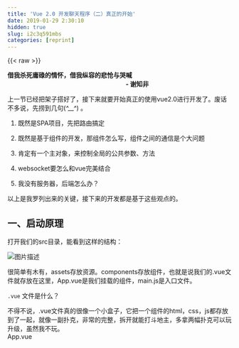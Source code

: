 ```yaml
---
title: 'Vue 2.0 开发聊天程序（二）真正的开始' 
date: 2019-01-29 2:30:10
hidden: true
slug: i2c3q591mbs
categories: [reprint]
---
```


{{< raw >}}

                    
<p><strong>借我杀死庸碌的情怀，借我纵容的悲怆与哭喊</strong><br><strong>　　　　　　　　　　　　　　　　　　　- 谢知非</strong></p>
<p>上一节已经把架子搭好了，接下来就要开始真正的使用vue2.0进行开发了。废话不多说，先捞到几句(<em>^__^</em>) 。</p>
<ol>
<li><p>既然是SPA项目，先把路由搞定</p></li>
<li><p>既然是基于组件的开发，那组件怎么写，组件之间的通信是个大问题</p></li>
<li><p>肯定有一个主对象，来控制全局的公共参数、方法</p></li>
<li><p>websocket要怎么和vue完美结合</p></li>
<li><p>我没有服务器，后端怎么办？</p></li>
</ol>
<p>以上是我罗列出来的关键，接下来的开发都是基于这些观点的。</p>
<h2 id="articleHeader0">一、启动原理</h2>
<p>打开我们的src目录，能看到这样的结构：</p>
<p><span class="img-wrap"><img data-src="/img/bVHxkC?w=192&amp;h=193" src="https://static.alili.tech/img/bVHxkC?w=192&amp;h=193" alt="图片描述" title="图片描述" style="cursor: pointer; display: inline;"></span></p>
<p>很简单有木有，assets存放资源。components存放组件，也就是说我们的.vue文件就存放在这里，App.vue是我们挂载的组件，main.js是入口文件。</p>
<p><code>.vue</code> 文件是什么？</p>
<p>不得不说，.vue文件真的很像一个小盒子，它把一个组件的html，css，js都存放到了一起，就像一副扑克，非常的完整，拆开就能打斗地主，多拿两幅扑克可以玩升级，虽然我不玩。<br>App.vue</p>
<div class="widget-codetool" style="display:none;">
      <div class="widget-codetool--inner">
      <span class="selectCode code-tool" data-toggle="tooltip" data-placement="top" title="" data-original-title="全选"></span>
      <span type="button" class="copyCode code-tool" data-toggle="tooltip" data-placement="top" data-clipboard-text="<template>
  <div id=&quot;app&quot;>
    <img src=&quot;./assets/logo.png&quot;>
    <hello></hello>
  </div>
</template>

<script>
/*js是些什么鬼，看都看不懂*/
import Hello from './components/Hello'

export default {
  name: 'app',
  components: {
    Hello
  }
}
</script>

<style>
#app {
  font-family: 'Avenir', Helvetica, Arial, sans-serif;
  -webkit-font-smoothing: antialiased;
  -moz-osx-font-smoothing: grayscale;
  text-align: center;
  color: #2c3e50;
  margin-top: 60px;
}
</style>" title="" data-original-title="复制"></span>
      <span type="button" class="saveToNote code-tool" data-toggle="tooltip" data-placement="top" title="" data-original-title="放进笔记"></span>
      </div>
      </div><pre class="hljs xml"><code><span class="hljs-tag">&lt;<span class="hljs-name">template</span>&gt;</span>
  <span class="hljs-tag">&lt;<span class="hljs-name">div</span> <span class="hljs-attr">id</span>=<span class="hljs-string">"app"</span>&gt;</span>
    <span class="hljs-tag">&lt;<span class="hljs-name">img</span> <span class="hljs-attr">src</span>=<span class="hljs-string">"./assets/logo.png"</span>&gt;</span>
    <span class="hljs-tag">&lt;<span class="hljs-name">hello</span>&gt;</span><span class="hljs-tag">&lt;/<span class="hljs-name">hello</span>&gt;</span>
  <span class="hljs-tag">&lt;/<span class="hljs-name">div</span>&gt;</span>
<span class="hljs-tag">&lt;/<span class="hljs-name">template</span>&gt;</span>

<span class="hljs-tag">&lt;<span class="hljs-name">script</span>&gt;</span><span class="javascript">
<span class="hljs-comment">/*js是些什么鬼，看都看不懂*/</span>
<span class="hljs-keyword">import</span> Hello <span class="hljs-keyword">from</span> <span class="hljs-string">'./components/Hello'</span>

<span class="hljs-keyword">export</span> <span class="hljs-keyword">default</span> {
  <span class="hljs-attr">name</span>: <span class="hljs-string">'app'</span>,
  <span class="hljs-attr">components</span>: {
    Hello
  }
}
</span><span class="hljs-tag">&lt;/<span class="hljs-name">script</span>&gt;</span>

<span class="hljs-tag">&lt;<span class="hljs-name">style</span>&gt;</span><span class="css">
<span class="hljs-selector-id">#app</span> {
  <span class="hljs-attribute">font-family</span>: <span class="hljs-string">'Avenir'</span>, Helvetica, Arial, sans-serif;
  <span class="hljs-attribute">-webkit-font-smoothing</span>: antialiased;
  <span class="hljs-attribute">-moz-osx-font-smoothing</span>: grayscale;
  <span class="hljs-attribute">text-align</span>: center;
  <span class="hljs-attribute">color</span>: <span class="hljs-number">#2c3e50</span>;
  <span class="hljs-attribute">margin-top</span>: <span class="hljs-number">60px</span>;
}
</span><span class="hljs-tag">&lt;/<span class="hljs-name">style</span>&gt;</span></code></pre>
<p>除了js部分比较陌生，其他的都是old friend了。</p>
<h3 id="articleHeader1">先从入口文件说起....</h3>
<p>太简单了把，整个入口文件，引入了vue(这里是node_modules中的vue模块，也就是vue框架)，还有App(也就是App.vue)。new 了一个 Vue并传入了一个对象。</p>
<div class="widget-codetool" style="display:none;">
      <div class="widget-codetool--inner">
      <span class="selectCode code-tool" data-toggle="tooltip" data-placement="top" title="" data-original-title="全选"></span>
      <span type="button" class="copyCode code-tool" data-toggle="tooltip" data-placement="top" data-clipboard-text="// The Vue build version to load with the `import` command
// (runtime-only or standalone) has been set in webpack.base.conf with an alias.
import Vue from 'vue'  // 没有加路径，会默认去node_modules找
import App from './App' // 没有加后缀会根据对应的名称匹配

/* eslint-disable no-new */
new Vue({
  el: '#app', // 挂载到id=app的element上 提供一个在页面上已存在的 DOM 元素作为 Vue 实例的挂载目标。可以是 CSS 选择器，也可以是一个 HTMLElement 实例
  template: '<App/>', // 一个字符串模板作为 Vue 实例的标识使用。模板将会 替换 挂载的元素。挂载元素的内容都将被忽略，除非模板的内容有分发 slot。
  components: { App } // 包含 Vue 实例可用组件的哈希表，这里只有一个App组件，也就是指App.vue
})" title="" data-original-title="复制"></span>
      <span type="button" class="saveToNote code-tool" data-toggle="tooltip" data-placement="top" title="" data-original-title="放进笔记"></span>
      </div>
      </div><pre class="hljs sql"><code>// The Vue build version to <span class="hljs-keyword">load</span> <span class="hljs-keyword">with</span> the <span class="hljs-string">`import`</span> command
// (runtime-<span class="hljs-keyword">only</span> <span class="hljs-keyword">or</span> <span class="hljs-keyword">standalone</span>) has been <span class="hljs-keyword">set</span> <span class="hljs-keyword">in</span> webpack.base.conf <span class="hljs-keyword">with</span> an alias.
<span class="hljs-keyword">import</span> Vue <span class="hljs-keyword">from</span> <span class="hljs-string">'vue'</span>  // 没有加路径，会默认去node_modules找
<span class="hljs-keyword">import</span> App <span class="hljs-keyword">from</span> <span class="hljs-string">'./App'</span> // 没有加后缀会根据对应的名称匹配

<span class="hljs-comment">/* eslint-disable no-new */</span>
<span class="hljs-keyword">new</span> Vue({
  el: <span class="hljs-string">'#app'</span>, // 挂载到<span class="hljs-keyword">id</span>=app的<span class="hljs-keyword">element</span>上 提供一个在页面上已存在的 DOM 元素作为 Vue 实例的挂载目标。可以是 CSS 选择器，也可以是一个 HTMLElement 实例
  <span class="hljs-keyword">template</span>: <span class="hljs-string">'&lt;App/&gt;'</span>, // 一个字符串模板作为 Vue 实例的标识使用。模板将会 替换 挂载的元素。挂载元素的内容都将被忽略，除非模板的内容有分发 slot。
  components: { App } // 包含 Vue 实例可用组件的哈希表，这里只有一个App组件，也就是指App.vue
})</code></pre>
<p>上面的注释其实都是从vue官网扒下来的...<a href="http://cn.vuejs.org/" rel="nofollow noreferrer" target="_blank">http://cn.vuejs.org/</a><br>关于更详细的vue教程，请以官网为准。</p>
<p>根据上面的内容，我们很容易就能得出这样的启动原理：<strong>根据引入的vue模块和APP.vue,创建一个挂载到id为app的元素上面的对象，并配置了tempate和components属性。然后根据配置对document进行渲染。</strong></p>
<p>原理看似很简单，但是vue做了大量的工作。</p>
<h2 id="articleHeader2">二、组件的使用</h2>
<p>还是看我们的App.vue</p>
<div class="widget-codetool" style="display:none;">
      <div class="widget-codetool--inner">
      <span class="selectCode code-tool" data-toggle="tooltip" data-placement="top" title="" data-original-title="全选"></span>
      <span type="button" class="copyCode code-tool" data-toggle="tooltip" data-placement="top" data-clipboard-text="<template>
  <div id=&quot;app&quot;>
    <img src=&quot;./assets/logo.png&quot;>
    <hello></hello> // 类似angular中的自定义指令
  </div>
</template>

<script>
import Hello from './components/Hello' // 引入了Hello.vue

export default {
  name: 'app', // 给组件指定名字
  components: { // 包含 Vue 实例可用组件的哈希表 和main.js中的用法一样
    Hello // 将导入的hello组件赋给对象，这样在渲染dom的时候遇到<hello>就将Hello.vue中的tamplate替换
  }
}
</script>

<style>
#app {
  font-family: 'Avenir', Helvetica, Arial, sans-serif;
  -webkit-font-smoothing: antialiased;
  -moz-osx-font-smoothing: grayscale;
  text-align: center;
  color: #2c3e50;
  margin-top: 60px;
}
</style>
" title="" data-original-title="复制"></span>
      <span type="button" class="saveToNote code-tool" data-toggle="tooltip" data-placement="top" title="" data-original-title="放进笔记"></span>
      </div>
      </div><pre class="hljs xml"><code><span class="hljs-tag">&lt;<span class="hljs-name">template</span>&gt;</span>
  <span class="hljs-tag">&lt;<span class="hljs-name">div</span> <span class="hljs-attr">id</span>=<span class="hljs-string">"app"</span>&gt;</span>
    <span class="hljs-tag">&lt;<span class="hljs-name">img</span> <span class="hljs-attr">src</span>=<span class="hljs-string">"./assets/logo.png"</span>&gt;</span>
    <span class="hljs-tag">&lt;<span class="hljs-name">hello</span>&gt;</span><span class="hljs-tag">&lt;/<span class="hljs-name">hello</span>&gt;</span> // 类似angular中的自定义指令
  <span class="hljs-tag">&lt;/<span class="hljs-name">div</span>&gt;</span>
<span class="hljs-tag">&lt;/<span class="hljs-name">template</span>&gt;</span>

<span class="hljs-tag">&lt;<span class="hljs-name">script</span>&gt;</span><span class="javascript">
<span class="hljs-keyword">import</span> Hello <span class="hljs-keyword">from</span> <span class="hljs-string">'./components/Hello'</span> <span class="hljs-comment">// 引入了Hello.vue</span>

<span class="hljs-keyword">export</span> <span class="hljs-keyword">default</span> {
  <span class="hljs-attr">name</span>: <span class="hljs-string">'app'</span>, <span class="hljs-comment">// 给组件指定名字</span>
  components: { <span class="hljs-comment">// 包含 Vue 实例可用组件的哈希表 和main.js中的用法一样</span>
    Hello <span class="hljs-comment">// 将导入的hello组件赋给对象，这样在渲染dom的时候遇到&lt;hello&gt;就将Hello.vue中的tamplate替换</span>
  }
}
</span><span class="hljs-tag">&lt;/<span class="hljs-name">script</span>&gt;</span>

<span class="hljs-tag">&lt;<span class="hljs-name">style</span>&gt;</span><span class="css">
<span class="hljs-selector-id">#app</span> {
  <span class="hljs-attribute">font-family</span>: <span class="hljs-string">'Avenir'</span>, Helvetica, Arial, sans-serif;
  <span class="hljs-attribute">-webkit-font-smoothing</span>: antialiased;
  <span class="hljs-attribute">-moz-osx-font-smoothing</span>: grayscale;
  <span class="hljs-attribute">text-align</span>: center;
  <span class="hljs-attribute">color</span>: <span class="hljs-number">#2c3e50</span>;
  <span class="hljs-attribute">margin-top</span>: <span class="hljs-number">60px</span>;
}
</span><span class="hljs-tag">&lt;/<span class="hljs-name">style</span>&gt;</span>
</code></pre>
<p><strong>export default</strong> ？</p>
<p><span class="img-wrap"><img data-src="/img/bVHxI9?w=440&amp;h=388" src="https://static.alili.tech/img/bVHxI9?w=440&amp;h=388" alt="图片描述" title="图片描述" style="cursor: pointer;"></span></p>
<p>这是ES6的语法，使用关键字default，可将对象标注为default对象导出。default关键字在每一个模块中只能使用一次。它既可以用于内联导出，也可以用于一组对象导出声明中。也就是将default后面跟着的对象当作default对象导出。</p>
<p>default导出的对象(可以看作是组件对象)属性有很多，官网上都有非常详细的解释。<a href="http://cn.vuejs.org/v2/api/#components" rel="nofollow noreferrer" target="_blank">http://cn.vuejs.org/v2/api/#c...</a></p>
<p>根据main.js和App.js可以得到这样的一个层级关系：</p>
<div class="widget-codetool" style="display:none;">
      <div class="widget-codetool--inner">
      <span class="selectCode code-tool" data-toggle="tooltip" data-placement="top" title="" data-original-title="全选"></span>
      <span type="button" class="copyCode code-tool" data-toggle="tooltip" data-placement="top" data-clipboard-text="    Vue.comenonts ==> { App } ===> App.conenonts ==> { Hello }" title="" data-original-title="复制"></span>
      <span type="button" class="saveToNote code-tool" data-toggle="tooltip" data-placement="top" title="" data-original-title="放进笔记"></span>
      </div>
      </div><pre class="hljs stylus"><code style="word-break: break-word; white-space: initial;">    Vue<span class="hljs-selector-class">.comenonts</span> ==&gt; { App } ===&gt; App<span class="hljs-selector-class">.conenonts</span> ==&gt; { Hello }</code></pre>
<p>看上去貌似就是定义了组件的包含关系呢。这样的话不是很简单？写一个组件测试下：</p>
<p>Test.vue</p>
<div class="widget-codetool" style="display:none;">
      <div class="widget-codetool--inner">
      <span class="selectCode code-tool" data-toggle="tooltip" data-placement="top" title="" data-original-title="全选"></span>
      <span type="button" class="copyCode code-tool" data-toggle="tooltip" data-placement="top" data-clipboard-text="<template>
 <!--最外层只能有一个标签 -->
  <div class=&quot;test&quot;>
   <p>我是全英雄联盟最骚的骚猪</p>
   <p></p> 
  </div>
  <!-- <div>加了我会报错</div> -->
</template>

<script>
export default {
  name: 'test'
}
</script>

<!-- Add &quot;scoped&quot; attribute to limit CSS to this component only -->
<style scoped>
p {
  color: red;
}
</style>
" title="" data-original-title="复制"></span>
      <span type="button" class="saveToNote code-tool" data-toggle="tooltip" data-placement="top" title="" data-original-title="放进笔记"></span>
      </div>
      </div><pre class="hljs xml"><code><span class="hljs-tag">&lt;<span class="hljs-name">template</span>&gt;</span>
 <span class="hljs-comment">&lt;!--最外层只能有一个标签 --&gt;</span>
  <span class="hljs-tag">&lt;<span class="hljs-name">div</span> <span class="hljs-attr">class</span>=<span class="hljs-string">"test"</span>&gt;</span>
   <span class="hljs-tag">&lt;<span class="hljs-name">p</span>&gt;</span>我是全英雄联盟最骚的骚猪<span class="hljs-tag">&lt;/<span class="hljs-name">p</span>&gt;</span>
   <span class="hljs-tag">&lt;<span class="hljs-name">p</span>&gt;</span><span class="hljs-tag">&lt;/<span class="hljs-name">p</span>&gt;</span> 
  <span class="hljs-tag">&lt;/<span class="hljs-name">div</span>&gt;</span>
  <span class="hljs-comment">&lt;!-- &lt;div&gt;加了我会报错&lt;/div&gt; --&gt;</span>
<span class="hljs-tag">&lt;/<span class="hljs-name">template</span>&gt;</span>

<span class="hljs-tag">&lt;<span class="hljs-name">script</span>&gt;</span><span class="javascript">
<span class="hljs-keyword">export</span> <span class="hljs-keyword">default</span> {
  <span class="hljs-attr">name</span>: <span class="hljs-string">'test'</span>
}
</span><span class="hljs-tag">&lt;/<span class="hljs-name">script</span>&gt;</span>

<span class="hljs-comment">&lt;!-- Add "scoped" attribute to limit CSS to this component only --&gt;</span>
<span class="hljs-tag">&lt;<span class="hljs-name">style</span> <span class="hljs-attr">scoped</span>&gt;</span><span class="css">
<span class="hljs-selector-tag">p</span> {
  <span class="hljs-attribute">color</span>: red;
}
</span><span class="hljs-tag">&lt;/<span class="hljs-name">style</span>&gt;</span>
</code></pre>
<p>然后在App.vue中引用</p>
<div class="widget-codetool" style="display:none;">
      <div class="widget-codetool--inner">
      <span class="selectCode code-tool" data-toggle="tooltip" data-placement="top" title="" data-original-title="全选"></span>
      <span type="button" class="copyCode code-tool" data-toggle="tooltip" data-placement="top" data-clipboard-text="<template>
  <div id=&quot;app&quot;>
    <img src=&quot;./assets/logo.png&quot;>
    <hello></hello>
<!-- 这里加上对应的标签  注意名字不能和html原有的标签重复 -->
    <test></test>
  </div>
</template>

<script>
import Hello from './components/Hello'
import Test from './components/Test'  // 这里引入Test组件

export default {
  name: 'app',
  components: {
    Hello,
    Test // 在components中添加Test
  }
}
</script>

<style>
#app {
  font-family: 'Avenir', Helvetica, Arial, sans-serif;
  -webkit-font-smoothing: antialiased;
  -moz-osx-font-smoothing: grayscale;
  text-align: center;
  color: #2c3e50;
  margin-top: 60px;
}
</style>
" title="" data-original-title="复制"></span>
      <span type="button" class="saveToNote code-tool" data-toggle="tooltip" data-placement="top" title="" data-original-title="放进笔记"></span>
      </div>
      </div><pre class="hljs xml"><code><span class="hljs-tag">&lt;<span class="hljs-name">template</span>&gt;</span>
  <span class="hljs-tag">&lt;<span class="hljs-name">div</span> <span class="hljs-attr">id</span>=<span class="hljs-string">"app"</span>&gt;</span>
    <span class="hljs-tag">&lt;<span class="hljs-name">img</span> <span class="hljs-attr">src</span>=<span class="hljs-string">"./assets/logo.png"</span>&gt;</span>
    <span class="hljs-tag">&lt;<span class="hljs-name">hello</span>&gt;</span><span class="hljs-tag">&lt;/<span class="hljs-name">hello</span>&gt;</span>
<span class="hljs-comment">&lt;!-- 这里加上对应的标签  注意名字不能和html原有的标签重复 --&gt;</span>
    <span class="hljs-tag">&lt;<span class="hljs-name">test</span>&gt;</span><span class="hljs-tag">&lt;/<span class="hljs-name">test</span>&gt;</span>
  <span class="hljs-tag">&lt;/<span class="hljs-name">div</span>&gt;</span>
<span class="hljs-tag">&lt;/<span class="hljs-name">template</span>&gt;</span>

<span class="hljs-tag">&lt;<span class="hljs-name">script</span>&gt;</span><span class="javascript">
<span class="hljs-keyword">import</span> Hello <span class="hljs-keyword">from</span> <span class="hljs-string">'./components/Hello'</span>
<span class="hljs-keyword">import</span> Test <span class="hljs-keyword">from</span> <span class="hljs-string">'./components/Test'</span>  <span class="hljs-comment">// 这里引入Test组件</span>

<span class="hljs-keyword">export</span> <span class="hljs-keyword">default</span> {
  <span class="hljs-attr">name</span>: <span class="hljs-string">'app'</span>,
  <span class="hljs-attr">components</span>: {
    Hello,
    Test <span class="hljs-comment">// 在components中添加Test</span>
  }
}
</span><span class="hljs-tag">&lt;/<span class="hljs-name">script</span>&gt;</span>

<span class="hljs-tag">&lt;<span class="hljs-name">style</span>&gt;</span><span class="css">
<span class="hljs-selector-id">#app</span> {
  <span class="hljs-attribute">font-family</span>: <span class="hljs-string">'Avenir'</span>, Helvetica, Arial, sans-serif;
  <span class="hljs-attribute">-webkit-font-smoothing</span>: antialiased;
  <span class="hljs-attribute">-moz-osx-font-smoothing</span>: grayscale;
  <span class="hljs-attribute">text-align</span>: center;
  <span class="hljs-attribute">color</span>: <span class="hljs-number">#2c3e50</span>;
  <span class="hljs-attribute">margin-top</span>: <span class="hljs-number">60px</span>;
}
</span><span class="hljs-tag">&lt;/<span class="hljs-name">style</span>&gt;</span>
</code></pre>
<p>然后在浏览器打开：</p>
<p><span class="img-wrap"><img data-src="/img/bVHydF?w=607&amp;h=714" src="https://static.alili.tech/img/bVHydF?w=607&amp;h=714" alt="图片描述" title="图片描述" style="cursor: pointer; display: inline;"></span></p>
<p>红色的字就是我们的<strong>Test.vue</strong>组件的内容了。</p>
<h2 id="articleHeader3">三、增加路由</h2>
<p>需要在页面显示一个组件，像上面那样添加上去就好了，那想切换组件的显示呢？当然是用路由了。vue提供了一个vue-router的插件，用来实现路由之间的转换。关于这个插件的文档在这里：<a href="http://router.vuejs.org/zh-cn/" rel="nofollow noreferrer" target="_blank">http://router.vuejs.org/zh-cn/</a></p>
<p>首先，先增加我们的路由插件。在根目录下安装：</p>
<div class="widget-codetool" style="display:none;">
      <div class="widget-codetool--inner">
      <span class="selectCode code-tool" data-toggle="tooltip" data-placement="top" title="" data-original-title="全选"></span>
      <span type="button" class="copyCode code-tool" data-toggle="tooltip" data-placement="top" data-clipboard-text="npm install vue-router --save" title="" data-original-title="复制"></span>
      <span type="button" class="saveToNote code-tool" data-toggle="tooltip" data-placement="top" title="" data-original-title="放进笔记"></span>
      </div>
      </div><pre class="hljs sql"><code style="word-break: break-word; white-space: initial;">npm <span class="hljs-keyword">install</span> vue-router <span class="hljs-comment">--save</span></code></pre>
<p>--save代表将在你的package.json中添加对应的依赖。<br>安装成功会看到如下信息：</p>
<div class="widget-codetool" style="display:none;">
      <div class="widget-codetool--inner">
      <span class="selectCode code-tool" data-toggle="tooltip" data-placement="top" title="" data-original-title="全选"></span>
      <span type="button" class="copyCode code-tool" data-toggle="tooltip" data-placement="top" data-clipboard-text="C:\Users\59227\Desktop\x-chat>npm install vue-router --save
x-chat@1.0.0 C:\Users\59227\Desktop\x-chat
`-- vue-router@2.1.1

npm WARN optional Skipping failed optional dependency /chokidar/fsevents:
npm WARN notsup Not compatible with your operating system or architecture: fsevents@1.0.15" title="" data-original-title="复制"></span>
      <span type="button" class="saveToNote code-tool" data-toggle="tooltip" data-placement="top" title="" data-original-title="放进笔记"></span>
      </div>
      </div><pre class="hljs less"><code><span class="hljs-attribute">C</span>:\Users\<span class="hljs-number">59227</span>\Desktop\x-chat&gt;npm install vue-router --save
x-chat<span class="hljs-variable">@1</span>.<span class="hljs-number">0.0</span> <span class="hljs-attribute">C</span>:\Users\<span class="hljs-number">59227</span>\Desktop\x-chat
`-- vue-router<span class="hljs-variable">@2</span>.<span class="hljs-number">1.1</span>

npm WARN optional Skipping failed optional dependency /chokidar/<span class="hljs-attribute">fsevents</span>:
npm WARN notsup Not compatible with your operating system or <span class="hljs-attribute">architecture</span>: fsevents<span class="hljs-variable">@1</span>.<span class="hljs-number">0.15</span></code></pre>
<p>然后在入口文件main.js中引用:</p>
<p>官网上的例子：</p>
<div class="widget-codetool" style="display:none;">
      <div class="widget-codetool--inner">
      <span class="selectCode code-tool" data-toggle="tooltip" data-placement="top" title="" data-original-title="全选"></span>
      <span type="button" class="copyCode code-tool" data-toggle="tooltip" data-placement="top" data-clipboard-text="// 0. 如果使用模块化机制编程，導入Vue和VueRouter，要调用 Vue.use(VueRouter)

// 1. 定义（路由）组件。
// 可以从其他文件 import 进来
const Foo = { template: '<div>foo</div>' }
const Bar = { template: '<div>bar</div>' }

// 2. 定义路由
// 每个路由应该映射一个组件。 其中&quot;component&quot; 可以是
// 通过 Vue.extend() 创建的组件构造器，
// 或者，只是一个组件配置对象。
// 我们晚点再讨论嵌套路由。
const routes = [
  { path: '/foo', component: Foo },
  { path: '/bar', component: Bar }
]

// 3. 创建 router 实例，然后传 `routes` 配置
// 你还可以传别的配置参数, 不过先这么简单着吧。
const router = new VueRouter({
  routes // （缩写）相当于 routes: routes
})

// 4. 创建和挂载根实例。
// 记得要通过 router 配置参数注入路由，
// 从而让整个应用都有路由功能
const app = new Vue({
  router
}).$mount('#app')

// 现在，应用已经启动了！" title="" data-original-title="复制"></span>
      <span type="button" class="saveToNote code-tool" data-toggle="tooltip" data-placement="top" title="" data-original-title="放进笔记"></span>
      </div>
      </div><pre class="hljs arduino"><code><span class="hljs-comment">// 0. 如果使用模块化机制编程，導入Vue和VueRouter，要调用 Vue.use(VueRouter)</span>

<span class="hljs-comment">// 1. 定义（路由）组件。</span>
<span class="hljs-comment">// 可以从其他文件 import 进来</span>
<span class="hljs-keyword">const</span> Foo = { <span class="hljs-keyword">template</span>: <span class="hljs-string">'&lt;div&gt;foo&lt;/div&gt;'</span> }
<span class="hljs-keyword">const</span> Bar = { <span class="hljs-keyword">template</span>: <span class="hljs-string">'&lt;div&gt;bar&lt;/div&gt;'</span> }

<span class="hljs-comment">// 2. 定义路由</span>
<span class="hljs-comment">// 每个路由应该映射一个组件。 其中"component" 可以是</span>
<span class="hljs-comment">// 通过 Vue.extend() 创建的组件构造器，</span>
<span class="hljs-comment">// 或者，只是一个组件配置对象。</span>
<span class="hljs-comment">// 我们晚点再讨论嵌套路由。</span>
<span class="hljs-keyword">const</span> routes = [
  { path: <span class="hljs-string">'/foo'</span>, component: Foo },
  { path: <span class="hljs-string">'/bar'</span>, component: Bar }
]

<span class="hljs-comment">// 3. 创建 router 实例，然后传 `routes` 配置</span>
<span class="hljs-comment">// 你还可以传别的配置参数, 不过先这么简单着吧。</span>
<span class="hljs-keyword">const</span> router = <span class="hljs-keyword">new</span> VueRouter({
  routes <span class="hljs-comment">// （缩写）相当于 routes: routes</span>
})

<span class="hljs-comment">// 4. 创建和挂载根实例。</span>
<span class="hljs-comment">// 记得要通过 router 配置参数注入路由，</span>
<span class="hljs-comment">// 从而让整个应用都有路由功能</span>
<span class="hljs-keyword">const</span> app = <span class="hljs-keyword">new</span> Vue({
  router
}).$mount(<span class="hljs-string">'#app'</span>)

<span class="hljs-comment">// 现在，应用已经启动了！</span></code></pre>
<p>我自己写的main.js</p>
<div class="widget-codetool" style="display:none;">
      <div class="widget-codetool--inner">
      <span class="selectCode code-tool" data-toggle="tooltip" data-placement="top" title="" data-original-title="全选"></span>
      <span type="button" class="copyCode code-tool" data-toggle="tooltip" data-placement="top" data-clipboard-text="import Vue from 'vue'
import App from './App'
import Apart from  './components/Apart' // 新创建的组件
import Bpart from  './components/Bpart' // 新创建的组件
import VueRouter from 'vue-router' // 引入vue-router模块

Vue.use(VueRouter) // 安装 Vue.js 插件
/* 创建一个组件 并指定组件的template属性，类似穿件一个 const为ES6语法，标识声明一个不可改变的变量 */
const Error = {template: '<p style=&quot;color: red&quot;>is Error!!</p>'}

const routes = [  //创建一个路由数组
    {
        path: '/',
        component: Apart //将组件Apart作为路由‘/’下显示的组件
    },
    {
        path: '/bb',
        component: Bpart 
    },
    {
        path: '*', // ‘*’代表在上面的路由中查找不到就默认显示‘*’路由的内容，必须放在最后，不然在‘*’之后的路由都不起作用
        component: Error
    }
]

const router = new VueRouter({ routes }) //创建一个router对象
/* eslint-disable no-new */
new Vue({
  el: '#app',
  router, // 将router对象传给vue，这样就可以通过this.$router获取到router对象了
  template: '<App/>', 
  components: { App }
})
" title="" data-original-title="复制"></span>
      <span type="button" class="saveToNote code-tool" data-toggle="tooltip" data-placement="top" title="" data-original-title="放进笔记"></span>
      </div>
      </div><pre class="hljs javascript"><code><span class="hljs-keyword">import</span> Vue <span class="hljs-keyword">from</span> <span class="hljs-string">'vue'</span>
<span class="hljs-keyword">import</span> App <span class="hljs-keyword">from</span> <span class="hljs-string">'./App'</span>
<span class="hljs-keyword">import</span> Apart <span class="hljs-keyword">from</span>  <span class="hljs-string">'./components/Apart'</span> <span class="hljs-comment">// 新创建的组件</span>
<span class="hljs-keyword">import</span> Bpart <span class="hljs-keyword">from</span>  <span class="hljs-string">'./components/Bpart'</span> <span class="hljs-comment">// 新创建的组件</span>
<span class="hljs-keyword">import</span> VueRouter <span class="hljs-keyword">from</span> <span class="hljs-string">'vue-router'</span> <span class="hljs-comment">// 引入vue-router模块</span>

Vue.use(VueRouter) <span class="hljs-comment">// 安装 Vue.js 插件</span>
<span class="hljs-comment">/* 创建一个组件 并指定组件的template属性，类似穿件一个 const为ES6语法，标识声明一个不可改变的变量 */</span>
<span class="hljs-keyword">const</span> <span class="hljs-built_in">Error</span> = {<span class="hljs-attr">template</span>: <span class="hljs-string">'&lt;p style="color: red"&gt;is Error!!&lt;/p&gt;'</span>}

<span class="hljs-keyword">const</span> routes = [  <span class="hljs-comment">//创建一个路由数组</span>
    {
        <span class="hljs-attr">path</span>: <span class="hljs-string">'/'</span>,
        <span class="hljs-attr">component</span>: Apart <span class="hljs-comment">//将组件Apart作为路由‘/’下显示的组件</span>
    },
    {
        <span class="hljs-attr">path</span>: <span class="hljs-string">'/bb'</span>,
        <span class="hljs-attr">component</span>: Bpart 
    },
    {
        <span class="hljs-attr">path</span>: <span class="hljs-string">'*'</span>, <span class="hljs-comment">// ‘*’代表在上面的路由中查找不到就默认显示‘*’路由的内容，必须放在最后，不然在‘*’之后的路由都不起作用</span>
        component: <span class="hljs-built_in">Error</span>
    }
]

<span class="hljs-keyword">const</span> router = <span class="hljs-keyword">new</span> VueRouter({ routes }) <span class="hljs-comment">//创建一个router对象</span>
<span class="hljs-comment">/* eslint-disable no-new */</span>
<span class="hljs-keyword">new</span> Vue({
  <span class="hljs-attr">el</span>: <span class="hljs-string">'#app'</span>,
  router, <span class="hljs-comment">// 将router对象传给vue，这样就可以通过this.$router获取到router对象了</span>
  template: <span class="hljs-string">'&lt;App/&gt;'</span>, 
  <span class="hljs-attr">components</span>: { App }
})
</code></pre>
<p>新建的组件：</p>
<p>Apart.vue</p>
<div class="widget-codetool" style="display:none;">
      <div class="widget-codetool--inner">
      <span class="selectCode code-tool" data-toggle="tooltip" data-placement="top" title="" data-original-title="全选"></span>
      <span type="button" class="copyCode code-tool" data-toggle="tooltip" data-placement="top" data-clipboard-text="<template>
    <div>
        <p>我是Apart</p>
        <!-- 类似anguar的ng-click，用于绑定事件监听 -->
        <a v-on:click=&quot;goPage&quot;>点我切换</a>
    </div>
</template>

<script>
export default {
  name: 'test',
  methods: { // methods参数用来声明组件下的方法
      goPage: function () {
/*push方法会向 history 栈添加一个新的记录，所以，当用户点击浏览器后退按钮时，则回到之前的 URL。*/
          this.$router.push('/bb')
      }
  }
}
</script>

<!-- Add &quot;scoped&quot; attribute to limit CSS to this component only -->
<style scoped>
p {
  color: red;
}
div {
    width: 100%;
    height: 100px;
    background-color: green;
}
</style>
" title="" data-original-title="复制"></span>
      <span type="button" class="saveToNote code-tool" data-toggle="tooltip" data-placement="top" title="" data-original-title="放进笔记"></span>
      </div>
      </div><pre class="hljs xml"><code><span class="hljs-tag">&lt;<span class="hljs-name">template</span>&gt;</span>
    <span class="hljs-tag">&lt;<span class="hljs-name">div</span>&gt;</span>
        <span class="hljs-tag">&lt;<span class="hljs-name">p</span>&gt;</span>我是Apart<span class="hljs-tag">&lt;/<span class="hljs-name">p</span>&gt;</span>
        <span class="hljs-comment">&lt;!-- 类似anguar的ng-click，用于绑定事件监听 --&gt;</span>
        <span class="hljs-tag">&lt;<span class="hljs-name">a</span> <span class="hljs-attr">v-on:click</span>=<span class="hljs-string">"goPage"</span>&gt;</span>点我切换<span class="hljs-tag">&lt;/<span class="hljs-name">a</span>&gt;</span>
    <span class="hljs-tag">&lt;/<span class="hljs-name">div</span>&gt;</span>
<span class="hljs-tag">&lt;/<span class="hljs-name">template</span>&gt;</span>

<span class="hljs-tag">&lt;<span class="hljs-name">script</span>&gt;</span><span class="javascript">
<span class="hljs-keyword">export</span> <span class="hljs-keyword">default</span> {
  <span class="hljs-attr">name</span>: <span class="hljs-string">'test'</span>,
  <span class="hljs-attr">methods</span>: { <span class="hljs-comment">// methods参数用来声明组件下的方法</span>
      goPage: <span class="hljs-function"><span class="hljs-keyword">function</span> (<span class="hljs-params"></span>) </span>{
<span class="hljs-comment">/*push方法会向 history 栈添加一个新的记录，所以，当用户点击浏览器后退按钮时，则回到之前的 URL。*/</span>
          <span class="hljs-keyword">this</span>.$router.push(<span class="hljs-string">'/bb'</span>)
      }
  }
}
</span><span class="hljs-tag">&lt;/<span class="hljs-name">script</span>&gt;</span>

<span class="hljs-comment">&lt;!-- Add "scoped" attribute to limit CSS to this component only --&gt;</span>
<span class="hljs-tag">&lt;<span class="hljs-name">style</span> <span class="hljs-attr">scoped</span>&gt;</span><span class="css">
<span class="hljs-selector-tag">p</span> {
  <span class="hljs-attribute">color</span>: red;
}
<span class="hljs-selector-tag">div</span> {
    <span class="hljs-attribute">width</span>: <span class="hljs-number">100%</span>;
    <span class="hljs-attribute">height</span>: <span class="hljs-number">100px</span>;
    <span class="hljs-attribute">background-color</span>: green;
}
</span><span class="hljs-tag">&lt;/<span class="hljs-name">style</span>&gt;</span>
</code></pre>
<p>Bpart.vue：</p>
<div class="widget-codetool" style="display:none;">
      <div class="widget-codetool--inner">
      <span class="selectCode code-tool" data-toggle="tooltip" data-placement="top" title="" data-original-title="全选"></span>
      <span type="button" class="copyCode code-tool" data-toggle="tooltip" data-placement="top" data-clipboard-text="<template>
    <div>
        <p>我是Bpart</p>
        <a v-on:click=&quot;goPage&quot;>点我切换</a>
    </div>
</template>

<script>
export default {
  name: 'test',
  methods: {
      goPage: function () {
          this.$router.push('/')
      }
  }
}
</script>

<!-- Add &quot;scoped&quot; attribute to limit CSS to this component only -->
<style scoped>
p {
  color: red;
}
div {
    width: 100%;
    height: 100px;
    background-color: yellow;
}
</style>
" title="" data-original-title="复制"></span>
      <span type="button" class="saveToNote code-tool" data-toggle="tooltip" data-placement="top" title="" data-original-title="放进笔记"></span>
      </div>
      </div><pre class="hljs xml"><code><span class="hljs-tag">&lt;<span class="hljs-name">template</span>&gt;</span>
    <span class="hljs-tag">&lt;<span class="hljs-name">div</span>&gt;</span>
        <span class="hljs-tag">&lt;<span class="hljs-name">p</span>&gt;</span>我是Bpart<span class="hljs-tag">&lt;/<span class="hljs-name">p</span>&gt;</span>
        <span class="hljs-tag">&lt;<span class="hljs-name">a</span> <span class="hljs-attr">v-on:click</span>=<span class="hljs-string">"goPage"</span>&gt;</span>点我切换<span class="hljs-tag">&lt;/<span class="hljs-name">a</span>&gt;</span>
    <span class="hljs-tag">&lt;/<span class="hljs-name">div</span>&gt;</span>
<span class="hljs-tag">&lt;/<span class="hljs-name">template</span>&gt;</span>

<span class="hljs-tag">&lt;<span class="hljs-name">script</span>&gt;</span><span class="javascript">
<span class="hljs-keyword">export</span> <span class="hljs-keyword">default</span> {
  <span class="hljs-attr">name</span>: <span class="hljs-string">'test'</span>,
  <span class="hljs-attr">methods</span>: {
      <span class="hljs-attr">goPage</span>: <span class="hljs-function"><span class="hljs-keyword">function</span> (<span class="hljs-params"></span>) </span>{
          <span class="hljs-keyword">this</span>.$router.push(<span class="hljs-string">'/'</span>)
      }
  }
}
</span><span class="hljs-tag">&lt;/<span class="hljs-name">script</span>&gt;</span>

<span class="hljs-comment">&lt;!-- Add "scoped" attribute to limit CSS to this component only --&gt;</span>
<span class="hljs-tag">&lt;<span class="hljs-name">style</span> <span class="hljs-attr">scoped</span>&gt;</span><span class="css">
<span class="hljs-selector-tag">p</span> {
  <span class="hljs-attribute">color</span>: red;
}
<span class="hljs-selector-tag">div</span> {
    <span class="hljs-attribute">width</span>: <span class="hljs-number">100%</span>;
    <span class="hljs-attribute">height</span>: <span class="hljs-number">100px</span>;
    <span class="hljs-attribute">background-color</span>: yellow;
}
</span><span class="hljs-tag">&lt;/<span class="hljs-name">style</span>&gt;</span>
</code></pre>
<p>然后修改我们的App.vue:</p>
<div class="widget-codetool" style="display:none;">
      <div class="widget-codetool--inner">
      <span class="selectCode code-tool" data-toggle="tooltip" data-placement="top" title="" data-original-title="全选"></span>
      <span type="button" class="copyCode code-tool" data-toggle="tooltip" data-placement="top" data-clipboard-text="<template>
  <div id=&quot;app&quot;>
    <img src=&quot;./assets/logo.png&quot;>
    <test></test>
    <!-- 路由出口 -->
  <!-- 路由匹配到的组件将渲染在这里 -->
    <router-view></router-view>
  </div>
</template>

<script>
import Test from './components/Test'  // 这里引入Test组件

export default {
  name: 'app',
  components: {
    Test // 在components中添加Test
  }
}
</script>

<style>
#app {
  font-family: 'Avenir', Helvetica, Arial, sans-serif;
  -webkit-font-smoothing: antialiased;
  -moz-osx-font-smoothing: grayscale;
  text-align: center;
  color: #2c3e50;
  margin-top: 60px;
}
</style>
" title="" data-original-title="复制"></span>
      <span type="button" class="saveToNote code-tool" data-toggle="tooltip" data-placement="top" title="" data-original-title="放进笔记"></span>
      </div>
      </div><pre class="hljs xml"><code><span class="hljs-tag">&lt;<span class="hljs-name">template</span>&gt;</span>
  <span class="hljs-tag">&lt;<span class="hljs-name">div</span> <span class="hljs-attr">id</span>=<span class="hljs-string">"app"</span>&gt;</span>
    <span class="hljs-tag">&lt;<span class="hljs-name">img</span> <span class="hljs-attr">src</span>=<span class="hljs-string">"./assets/logo.png"</span>&gt;</span>
    <span class="hljs-tag">&lt;<span class="hljs-name">test</span>&gt;</span><span class="hljs-tag">&lt;/<span class="hljs-name">test</span>&gt;</span>
    <span class="hljs-comment">&lt;!-- 路由出口 --&gt;</span>
  <span class="hljs-comment">&lt;!-- 路由匹配到的组件将渲染在这里 --&gt;</span>
    <span class="hljs-tag">&lt;<span class="hljs-name">router-view</span>&gt;</span><span class="hljs-tag">&lt;/<span class="hljs-name">router-view</span>&gt;</span>
  <span class="hljs-tag">&lt;/<span class="hljs-name">div</span>&gt;</span>
<span class="hljs-tag">&lt;/<span class="hljs-name">template</span>&gt;</span>

<span class="hljs-tag">&lt;<span class="hljs-name">script</span>&gt;</span><span class="javascript">
<span class="hljs-keyword">import</span> Test <span class="hljs-keyword">from</span> <span class="hljs-string">'./components/Test'</span>  <span class="hljs-comment">// 这里引入Test组件</span>

<span class="hljs-keyword">export</span> <span class="hljs-keyword">default</span> {
  <span class="hljs-attr">name</span>: <span class="hljs-string">'app'</span>,
  <span class="hljs-attr">components</span>: {
    Test <span class="hljs-comment">// 在components中添加Test</span>
  }
}
</span><span class="hljs-tag">&lt;/<span class="hljs-name">script</span>&gt;</span>

<span class="hljs-tag">&lt;<span class="hljs-name">style</span>&gt;</span><span class="css">
<span class="hljs-selector-id">#app</span> {
  <span class="hljs-attribute">font-family</span>: <span class="hljs-string">'Avenir'</span>, Helvetica, Arial, sans-serif;
  <span class="hljs-attribute">-webkit-font-smoothing</span>: antialiased;
  <span class="hljs-attribute">-moz-osx-font-smoothing</span>: grayscale;
  <span class="hljs-attribute">text-align</span>: center;
  <span class="hljs-attribute">color</span>: <span class="hljs-number">#2c3e50</span>;
  <span class="hljs-attribute">margin-top</span>: <span class="hljs-number">60px</span>;
}
</span><span class="hljs-tag">&lt;/<span class="hljs-name">style</span>&gt;</span>
</code></pre>
<p>完成以上步骤之后，在cmd输入：</p>
<div class="widget-codetool" style="display:none;">
      <div class="widget-codetool--inner">
      <span class="selectCode code-tool" data-toggle="tooltip" data-placement="top" title="" data-original-title="全选"></span>
      <span type="button" class="copyCode code-tool" data-toggle="tooltip" data-placement="top" data-clipboard-text="npm run dev" title="" data-original-title="复制"></span>
      <span type="button" class="saveToNote code-tool" data-toggle="tooltip" data-placement="top" title="" data-original-title="放进笔记"></span>
      </div>
      </div><pre class="hljs dockerfile"><code style="word-break: break-word; white-space: initial;">npm <span class="hljs-keyword">run</span><span class="bash"> dev</span></code></pre>
<p>打开浏览器就可以看到如下效果了：<br><span class="img-wrap"><img data-src="/img/bVHyyd?w=930&amp;h=630" src="https://static.alili.tech/img/bVHyyd?w=930&amp;h=630" alt="图片描述" title="图片描述" style="cursor: pointer;"></span></p>
<p>很完美，路由功能撸好了。还有嵌套路由又该怎么做呢？官网上有很详细的例子，对着官网撸，绝对能搞得很完美。</p>

                
{{< /raw >}}

# 版权声明
本文资源来源互联网，仅供学习研究使用，版权归该资源的合法拥有者所有，

本文仅用于学习、研究和交流目的。转载请注明出处、完整链接以及原作者。

原作者若认为本站侵犯了您的版权，请联系我们，我们会立即删除！

## 原文标题
Vue 2.0 开发聊天程序（二）真正的开始

## 原文链接
[https://segmentfault.com/a/1190000007958583](https://segmentfault.com/a/1190000007958583)

